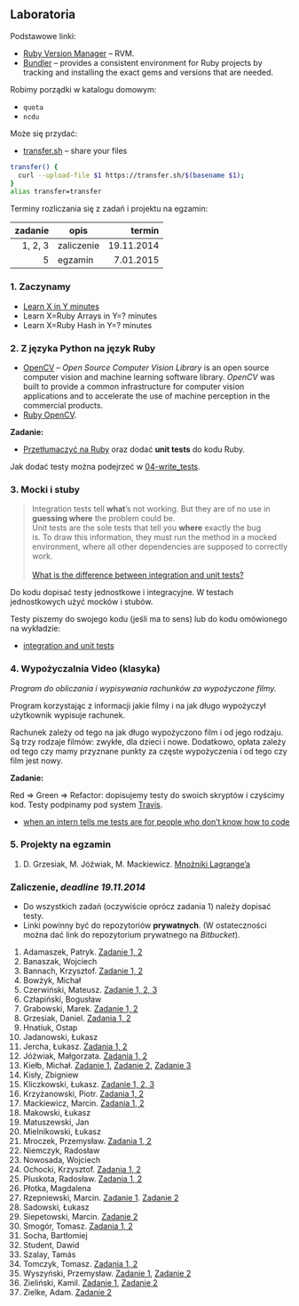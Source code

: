 ## Laboratoria

Podstawowe linki:

* [Ruby Version Manager](http://rvm.io/) – RVM.
* [Bundler](http://bundler.io/) – provides a consistent environment
  for Ruby projects by tracking and installing the exact gems and
  versions that are needed.

Robimy porządki w katalogu domowym:

* `quota`
* `ncdu`

Może się przydać:

* [transfer.sh](https://transfer.sh/) –
  share your files

```sh
transfer() {
  curl --upload-file $1 https://transfer.sh/$(basename $1);
}
alias transfer=transfer
```

Terminy rozliczania się z zadań i projektu na egzamin:

| zadanie | opis       | termin     |
|--------:|----------- |-----------:|
| 1, 2, 3 | zaliczenie | 19.11.2014 |
| 5       | egzamin    |  7.01.2015 |

### 1. Zaczynamy

* [Learn X in Y minutes](http://learnxinyminutes.com/docs/ruby/)
* Learn X=Ruby Arrays in Y=? minutes
* Learn X=Ruby Hash in Y=? minutes


### 2. Z języka Python na język Ruby

* [OpenCV](http://opencv.org/) – *Open Source Computer Vision Library*
  is an open source computer vision and machine learning software
  library. *OpenCV* was built to provide a common infrastructure for
  computer vision applications and to accelerate the use of machine
  perception in the commercial products.
* [Ruby OpenCV](https://github.com/ruby-opencv/ruby-opencv).

**Zadanie:**

* [Przetłumaczyć na Ruby](labs/01-opencv) oraz dodać **unit tests**
  do kodu Ruby.

Jak dodać testy można podejrzeć
w [04-write_tests](https://github.com/egzamin/tar/tree/master/labs/04-write_tests).


### 3. Mocki i stuby

> Integration tests tell **what**’s not working. But they are of no use in<br>
> **guessing where** the problem could be.<br>
> Unit tests are the sole tests that tell you **where** exactly the bug<br>
> is. To draw this information, they must run the method in a mocked<br>
> environment, where all other dependencies are supposed to correctly work.<br>
> <br>
> [What is the difference between integration and unit tests?](http://stackoverflow.com/questions/10752/what-is-the-difference-between-integration-and-unit-tests)

Do kodu dopisać testy jednostkowe i integracyjne.
W testach jednostkowych użyć mocków i stubów.

Testy piszemy do swojego kodu (jeśli ma to sens)
lub do kodu omówionego na wykładzie:

* [integration and unit tests](https://github.com/egzamin/tar/tree/master/labs/05-integration_tests)


### 4. Wypożyczalnia Video (klasyka)

*Program do obliczania i wypisywania rachunków za wypożyczone filmy.*

Program korzystając z informacji jakie filmy i na jak długo
wypożyczył użytkownik wypisuje rachunek.

Rachunek zależy od tego na jak długo wypożyczono film
i od jego rodzaju. Są trzy rodzaje filmów: zwykłe, dla dzieci
i nowe. Dodatkowo, opłata zależy od tego czy mamy przyznane
punkty za częste wypożyczenia i od tego czy film jest nowy.

**Zadanie:**

Red ⇒ Green ⇒ Refactor: dopisujemy testy do swoich skryptów i czyścimy kod. Testy
podpinamy pod system [Travis](http://docs.travis-ci.com/user/getting-started/).

* [when an intern tells me tests are for people who don’t know how to code](http://thecodinglove.com/post/43737038742/when-an-intern-tells-me-tests-are-for-people-who-dont)


### 5. Projekty na egzamin

1. D. Grzesiak, M. Jóźwiak, M. Mackiewicz.
  [Mnożniki Lagrange’a](/)


### Zaliczenie, *deadline 19.11.2014*

- Do wszystkich zadań (oczywiście oprócz zadania 1) należy dopisać testy.
- Linki powinny być do repozytoriów **prywatnych**.
  (W ostateczności można dać link do repozytorium prywatnego na *Bitbucket*).

1. Adamaszek, Patryk. [Zadanie 1, 2](https://github.com/padamaszek/Ruby-Testowanie)
1. Banaszak, Wojciech
1. Bannach, Krzysztof. [Zadanie 1, 2](https://github.com/kbannach/programy-ruby)
1. Bowżyk, Michał
1. Czerwiński, Mateusz. [Zadanie 1, 2, 3](https://github.com/mtczerwinski/testing-ruby)
1. Człapiński, Bogusław
1. Grabowski, Marek. [Zadanie 1, 2](https://github.com/grabarzstg/Ruby)
1. Grzesiak, Daniel. [Zadania 1, 2](https://github.com/dgrzesiak/ruby/tree/master/Zadanie1-2)
1. Hnatiuk, Ostap
1. Jadanowski, Łukasz
1. Jercha, Łukasz. [Zadania 1, 2](https://github.com/ljercha/testowanie-w-ruby)
1. Jóźwiak, Małgorzata. [Zadania 1, 2](https://github.com/mjozwiak/ruby_lab_3)
1. Kiełb, Michał. [Zadanie 1](https://bitbucket.org/mkielb/ruby-labs/src/c0c448ed06f7a56c3ced562da2b708ccb9eaefe4/exercise-1/?at=master), [Zadanie 2](https://bitbucket.org/mkielb/ruby-labs/src/c0c448ed06f7a56c3ced562da2b708ccb9eaefe4/exercise-2/?at=master), [Zadanie 3](https://bitbucket.org/mkielb/ruby-labs/src/c0c448ed06f7a56c3ced562da2b708ccb9eaefe4/exercise-3/?at=master)
1. Kisły, Zbigniew
1. Kliczkowski, Łukasz. [Zadanie 1, 2, 3](https://github.com/lkliczkowski/Ruby)
1. Krzyżanowski, Piotr. [Zadania 1, 2](https://github.com/pietter/Ruby/tree/master/Zadania1_2)
1. Mackiewicz, Marcin. [Zadania 1, 2](https://github.com/MaranX/ruby)
1. Makowski, Łukasz
1. Matuszewski, Jan
1. Mielnikowski, Łukasz
1. Mroczek, Przemysław. [Zadania 1, 2](https://github.com/pmroczek/testowanie_repo/tree/master/WyszukiwanieWzorca)
1. Niemczyk, Radosław
1. Nowosada, Wojciech
1. Ochocki, Krzysztof. [Zadania 1, 2](https://github.com/kochocki/ruby)
1. Pluskota, Radosław. [Zadania 1, 2](https://github.com/rpluskota/rubytestinglab2014)
1. Płotka, Magdalena
1. Rzepniewski, Marcin. [Zadanie 1](https://github.com/mrzepniewski/Ruby). [Zadanie 2](https://docs.google.com/document/d/1jw7cwy8kZYEWmuXQmpPRev2K-_D7a-GhUL6K4P33i8o)
1. Sadowski, Łukasz
1. Siepetowski, Marcin. [Zadanie 2](https://github.com/siepet/rubyrubyruby/)
1. Smogór, Tomasz. [Zadania 1, 2](https://github.com/tsmogor/ruby)
1. Socha, Bartłomiej
1. Student, Dawid
1. Szalay, Tamás
1. Tomczyk, Tomasz. [Zadania 1, 2](https://github.com/tomaszte/testowanie-aplikacji-ruby)
1. Wyszyński, Przemysław. [Zadanie 1](https://github.com/pwyszynski/ruby-tuts/blob/master/tutorial.md), [Zadanie 2](https://github.com/pwyszynski/ug-plan)
1. Zieliński, Kamil. [Zadanie 1](https://github.com/laikkk/RubyScripts), [Zadanie 2](https://github.com/laikkk/RubyInXMinutes)
1. Zielke, Adam. [Zadanie 2](https://github.com/F3sterski/rubypro1)

